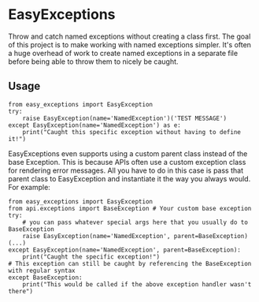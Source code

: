 
# EasyExceptions
Throw and catch named exceptions without creating a class first. The goal of this project is to make working with named exceptions simpler. It's often a huge overhead of work to create named exceptions in a separate file before being able to throw them to nicely be caught. 

## Usage
	from easy_exceptions import EasyException
    try:
	    raise EasyException(name='NamedException')('TEST MESSAGE')
    except EasyException(name='NamedException') as e:
	    print("Caught this specific exception without having to define it!")

EasyExceptions even supports using a custom parent class instead of the base Exception. This is because APIs often use a custom exception class for rendering error messages. All you have to do in this case is pass that parent class to EasyException and instantiate it the way you always would. For example: 

    from easy_exceptions import EasyException 
	from api.exceptions import BaseException # Your custom base exception
    try:
	    # you can pass whatever special args here that you usually do to BaseException
	    raise EasyException(name='NamedException', parent=BaseException)(...)
	except EasyException(name='NamedException', parent=BaseException):
		print("Caught the specific exception!") 
	# This exception can still be caught by referencing the BaseException with regular syntax 
	except BaseException:
		print("This would be called if the above exception handler wasn't there")
